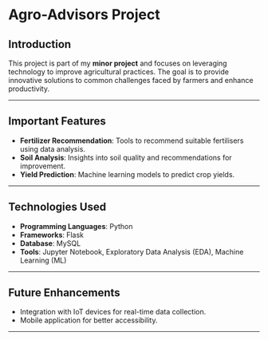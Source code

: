 # Agro-Advisors Project

## Introduction
This project is part of my **minor project** and focuses on leveraging technology to improve agricultural practices. The goal is to provide innovative solutions to common challenges faced by farmers and enhance productivity.

---

## Important Features
-  **Fertilizer Recommendation**: Tools to recommend suitable fertilisers using data analysis.
-  **Soil Analysis**: Insights into soil quality and recommendations for improvement.
-  **Yield Prediction**: Machine learning models to predict crop yields.

---

## Technologies Used
- **Programming Languages**: Python
- **Frameworks**: Flask
- **Database**: MySQL
- **Tools**: Jupyter Notebook, Exploratory Data Analysis (EDA), Machine Learning (ML)
---

##  Future Enhancements
-  Integration with IoT devices for real-time data collection.
-  Mobile application for better accessibility.
---



